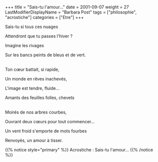 +++
title = "Sais-tu l'amour..."
date = 2001-09-07
weight = 27
LastModifierDisplayName = "Barbara Post"
tags = ["philosophie", "acrostiche"]
categories = ["Etre"]
+++

Sais-tu si tous ces nuages

Attendront que tu passes l'hiver ?

Imagine les rivages

Sur les bancs peints de bleus et de vert.

 \
Ton cœur battait, si rapide,

Un monde en rêves inachevés,

L'image est tendre, fluide...

Amants des feuilles folles, chevets

 \
Moirés de nos arbres courbes,

Ouvrant deux cœurs pour tout commencer...

Un vent froid s'emporte de mots fourbes

Renvoyés, un amour à tisser.

{{% notice style="primary" %}}
Acrostiche : Sais-tu l'amour...
{{% /notice %}}
